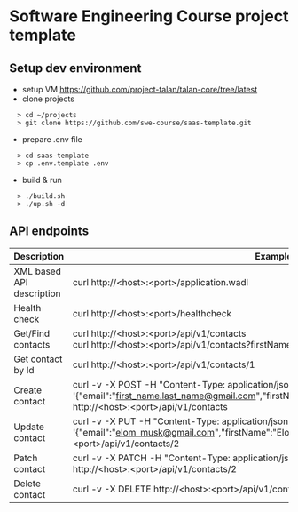 # Software Engineering Course project template

## Setup dev environment
* setup VM https://github.com/project-talan/talan-core/tree/latest
* clone projects
```
  > cd ~/projects
  > git clone https://github.com/swe-course/saas-template.git
```
* prepare .env file
```
  > cd saas-template
  > cp .env.template .env
```
* build & run
```
  > ./build.sh
  > ./up.sh -d
```

## API endpoints
| Description | Example |
| --- | --- |
| XML based API description | curl http://\<host\>:\<port\>/application.wadl |
| Health check | curl http://\<host\>:\<port\>/healthcheck |
| Get/Find contacts | curl http://\<host\>:\<port\>/api/v1/contacts<br/>curl http://\<host\>:\<port\>/api/v1/contacts?firstName=John&email=.\*unknown.com |
| Get contact by Id | curl http://\<host\>:\<port\>/api/v1/contacts/1 |
| Create contact | curl -v -X POST -H "Content-Type: application/json" -d '{"email":"first_name.last_name@gmail.com","firstName":"first_name","lastName":"last_name"}' http://\<host\>:\<port\>/api/v1/contacts |
| Update contact | curl -v -X PUT -H "Content-Type: application/json" -d '{"email":"elom_musk@gmail.com","firstName":"Elon","lastName":"Musk"}' http://\<host\>:\<port\>/api/v1/contacts/2 |
| Patch contact | curl -v -X PATCH -H "Content-Type: application/json" -d '{"email":"elom.musk@gmail.com"}' http://\<host\>:\<port\>/api/v1/contacts/2 |
| Delete contact | curl -v -X DELETE http://\<host\>:\<port\>/api/v1/contacts/2 |
